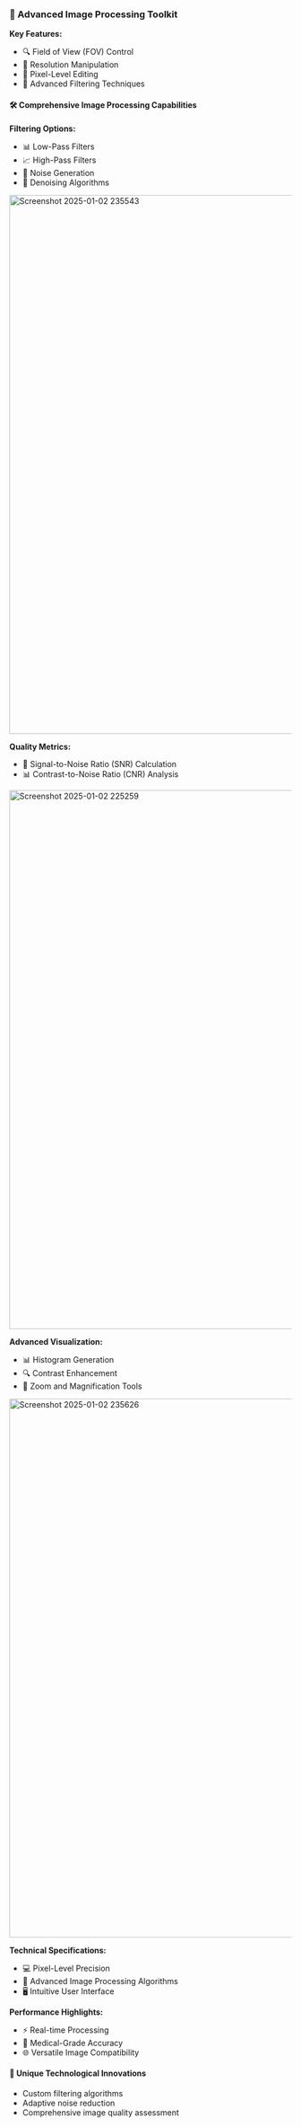 ### 🔬 Advanced Image Processing Toolkit

**Key Features:**
- 🔍 Field of View (FOV) Control
- 📏 Resolution Manipulation
- 🧩 Pixel-Level Editing
- 🌈 Advanced Filtering Techniques

#### 🛠️ Comprehensive Image Processing Capabilities

**Filtering Options:**
- 📊 Low-Pass Filters
- 📈 High-Pass Filters
- 🔬 Noise Generation
- 🧼 Denoising Algorithms
<img width="960" alt="Screenshot 2025-01-02 235543" src="https://github.com/user-attachments/assets/49c311d5-4b3e-4c67-806c-5542968ce4ed" />

**Quality Metrics:**
- 📐 Signal-to-Noise Ratio (SNR) Calculation
- 📊 Contrast-to-Noise Ratio (CNR) Analysis
<img width="960" alt="Screenshot 2025-01-02 225259" src="https://github.com/user-attachments/assets/ab21d71f-6861-4a0f-83ab-28dc7f4bc959" />


**Advanced Visualization:**
- 📊 Histogram Generation
- 🔍 Contrast Enhancement
- 🔬 Zoom and Magnification Tools
<img width="960" alt="Screenshot 2025-01-02 235626" src="https://github.com/user-attachments/assets/593660d6-9ec9-4d8c-a333-c7d94121c8fe" />

**Technical Specifications:**
- 💻 Pixel-Level Precision
- 🧠 Advanced Image Processing Algorithms
- 🖥️ Intuitive User Interface

**Performance Highlights:**
- ⚡ Real-time Processing
- 🔬 Medical-Grade Accuracy
- 🌐 Versatile Image Compatibility

#### 🚀 Unique Technological Innovations
- Custom filtering algorithms
- Adaptive noise reduction
- Comprehensive image quality assessment
